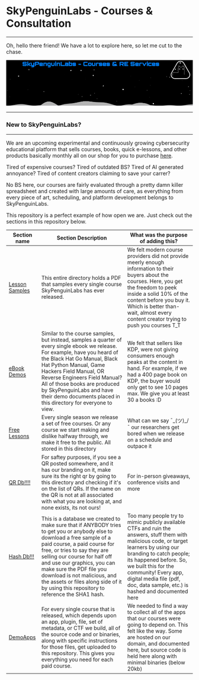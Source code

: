 # SkyPenguinLabs - Courses & Consultation
---

Oh, hello there friend! We have a lot to explore here, so let me cut to the chase.

![SplBanner](./Assets/SkyPenguinLabsGithubBackground.png)

---
### New to SkyPenguinLabs?
---

We are an upcoming experimental and continuously growing cybersecurity educational platform that sells courses, books, quick e-lessons, and other products basically monthly all on our shop for you to purchase [here](skypenguinlabs.etsy.com). 

Tired of expensive courses?
Tired of outdated BS?
Tired of AI generated annoyance?
Tired of content creators claiming to save your carrer?

No BS here, our courses are fairly evaluated through a pretty damn killer spreadsheet and created with large amounts of care, as everything from every piece of art, scheduling, and platform development belongs to SkyPenguinLabs. 

This repository is a perfect example of how open we are. Just check out the sections in this repository below.

| Section name | Section Description | What was the purpose of adding this? | 
| ------------ | ------------------- | ------------------------------------ | 
| [Lesson Samples](./CourseSamples) | This entire directory holds a PDF that samples every single course SkyPenguinLabs has ever released. | We felt modern course providers did not provide meerly enough information to their buyers about the courses. Here, you get the freedom to peek inside a solid 10% of the content before you buy it.  Which is better than- wait, almost every content creator trying to push you courses T_T 
| [eBook Demos](./EbookSamples) | Similar to the course samples, but instead, samples a quarter of every single ebook we release. For example, have you heard of the Black Hat Go Manual, Black Hat Python Manual, Game Hackers Field Manual, OR Reverse Engineers Field Manual? All of those books are produced by SkyPenguinLabs and have their demo documents placed in this directory for everyone to view. | We felt that sellers like KDP, were not giving consumers enough peaks at the content in hand. For example, if we had a 400 page book on KDP, the buyer would only get to see 10 pages max. We give you at least 30 a books :D | 
| [Free Lessons](./Free_Lessons) | Every single season we release a set of free courses. Or any course we start making and dislike halfway through, we make it free to the public. All stored in this directory | What can we say ¯\_(ツ)_/¯ our researchers get bored when we release on a schedule and outpace it 
| [QR Db!!!!](./QRs) | For saftey purposes, if you see a QR posted somewhere, and it has our branding on it, make sure its the right qr by going to this directory and checking if it's on the list of QRs. If the name on the QR is not at all associated with what you are looking at, and none exists, its not ours! | For in-person giveaways, conference visits and more
| [Hash Db!!!](./CourseResources/HelpUsFightPiracy) | This is a database we created to make sure that if ANYBODY tries to get you or anybody else to download a free sample of a paid course, a paid course for free, or tries to say they are selling our course for half off and use our graphics, you can make sure the PDF file you download  is not malicious, and the assets or files along side of it by using this repository to reference the SHA1 hash. | Too many people try to mimic publicly available CTFs and ruin the answers, stuff them with malicious code, or target learners by using our branding to catch people; its happened before. So, we built this for the community! Every app, digital media file (pdf, doc, data sample, etc.) is hashed and documented here 
| [DemoApps](./DemoApps) | For every single course that is released, which depends upon an app, plugin, file, set of metadata, or CTF we build, all of the source code and or binaries, along with specific instructions for those files, get uploaded to this repository. This gives you everything you need for each paid course. | We needed to find a way to collect all of the apps that our courses were going to depend on. This felt like the way. Some are hosted on our domain, and documented here, but source code is held here along with minimal binaries (below 20kb) 

